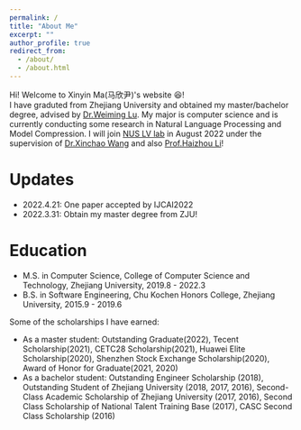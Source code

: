 ```yaml
---
permalink: /
title: "About Me"
excerpt: ""
author_profile: true
redirect_from: 
  - /about/
  - /about.html
---
```


Hi! Welcome to Xinyin Ma(马欣尹)'s website :laughing:!  
I have graduted from Zhejiang University and obtained my master/bachelor degree, advised by [Dr.Weiming Lu](https://scholar.google.co.id/citations?hl=no&user=H42slBQAAAAJ). My major is computer science and is currently conducting some research in Natural Language Processing and Model Compression. I will join [NUS LV lab](http://www.lv-nus.org/) in August 2022 under the supervision of  [Dr.Xinchao Wang](https://sites.google.com/site/sitexinchaowang/) and also [Prof.Haizhou Li](https://cde.nus.edu.sg/ece/haizhou-li/)!


Updates
=====
* 2022.4.21: One paper accepted by IJCAI2022
* 2022.3.31: Obtain my master degree from ZJU!


Education
=====
* M.S. in Computer Science, College of Computer Science and Technology, Zhejiang University, 2019.8 - 2022.3
* B.S. in Software Engineering, Chu Kochen Honors College, Zhejiang University, 2015.9 - 2019.6

Some of the scholarships I have earned:
* As a master student: Outstanding Graduate(2022), Tecent Scholarship(2021), CETC28 Scholarship(2021), Huawei Elite Scholarship(2020), Shenzhen Stock Exchange Scholarship(2020), Award of Honor for Graduate(2021, 2020)
* As a bachelor student: Outstanding Engineer Scholarship (2018), Outstanding Student of Zhejiang University (2018, 2017, 2016),
Second-Class Academic Scholarship of Zhejiang University (2017, 2016), Second Class Scholarship of National Talent Training Base (2017), CASC Second Class Scholarship (2016)

